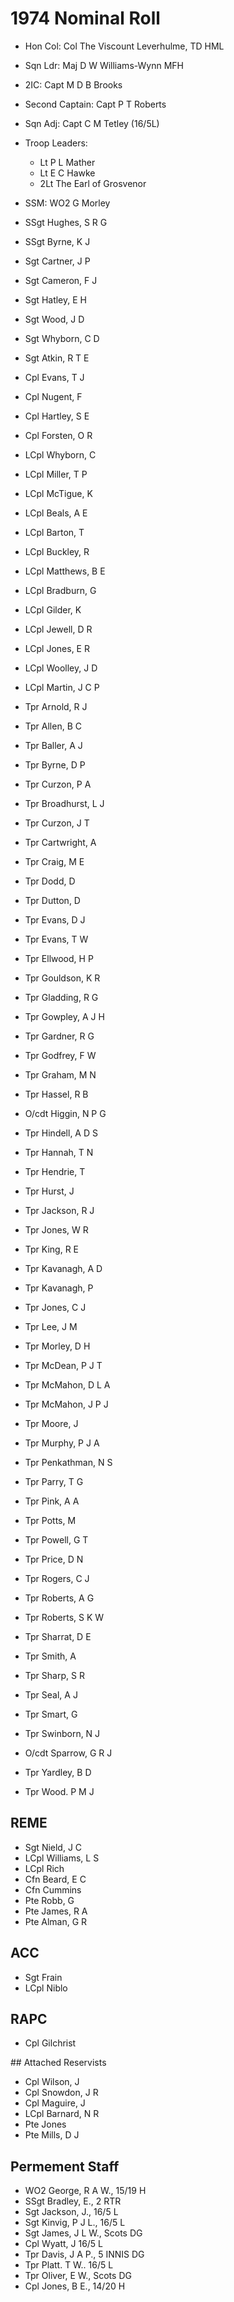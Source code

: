 # 1974 Nominal Roll

* Hon Col: Col The Viscount Leverhulme, TD HML
* Sqn Ldr: Maj D W Williams-Wynn MFH
* 2IC: Capt M D B Brooks
* Second Captain: Capt P T Roberts
* Sqn Adj: Capt C M Tetley (16/5L)
* Troop Leaders:
  * Lt P L Mather
  * Lt E C Hawke
  * 2Lt The Earl of Grosvenor
* SSM: WO2 G Morley

* SSgt Hughes, S R G
* SSgt Byrne, K J
* Sgt Cartner, J P
* Sgt Cameron, F J
* Sgt Hatley, E H
* Sgt Wood, J D
* Sgt Whyborn, C D
* Sgt Atkin, R T E
* Cpl Evans, T J
* Cpl Nugent, F
* Cpl Hartley, S E
* Cpl Forsten, O R
* LCpl Whyborn, C
* LCpl Miller, T P
* LCpl McTigue, K
* LCpl Beals, A E
* LCpl Barton, T
* LCpl Buckley, R
* LCpl Matthews, B E
* LCpl Bradburn, G
* LCpl Gilder, K
* LCpl Jewell, D R
* LCpl Jones, E R
* LCpl Woolley, J D
* LCpl Martin, J C P
* Tpr Arnold, R J
* Tpr Allen, B C
* Tpr Baller, A J
* Tpr Byrne, D P
* Tpr Curzon, P A
* Tpr Broadhurst, L J
* Tpr Curzon, J T
* Tpr Cartwright, A
* Tpr Craig, M E
* Tpr Dodd, D
* Tpr Dutton, D
* Tpr Evans, D J
* Tpr Evans, T W
* Tpr Ellwood, H P
* Tpr Gouldson, K R
* Tpr Gladding, R G
* Tpr Gowpley, A J H
* Tpr Gardner, R G
* Tpr Godfrey, F W
* Tpr Graham, M N
* Tpr Hassel, R B
* O/cdt Higgin, N P G
* Tpr Hindell, A D S
* Tpr Hannah, T N
* Tpr Hendrie, T
* Tpr Hurst, J
* Tpr Jackson, R J
* Tpr Jones, W R
* Tpr King, R E
* Tpr Kavanagh, A D
* Tpr Kavanagh, P
* Tpr Jones, C J
* Tpr Lee, J M
* Tpr Morley, D H
* Tpr McDean, P J T
* Tpr McMahon, D L A
* Tpr McMahon, J P J
* Tpr Moore, J
* Tpr Murphy, P J A
* Tpr Penkathman, N S
* Tpr Parry, T G
* Tpr Pink, A A
* Tpr Potts, M
* Tpr Powell, G T
* Tpr Price, D N
* Tpr Rogers, C J
* Tpr Roberts, A G
* Tpr Roberts, S K W
* Tpr Sharrat, D E
* Tpr Smith, A
* Tpr Sharp, S R
* Tpr Seal, A J
* Tpr Smart, G
* Tpr Swinborn, N J
* O/cdt Sparrow, G R J
* Tpr Yardley, B D
* Tpr Wood. P M J

## REME

* Sgt Nield, J C
* LCpl Williams, L S
* LCpl Rich
* Cfn Beard, E C
* Cfn Cummins
* Pte Robb, G
* Pte James, R A
* Pte Alman, G R

## ACC

* Sgt Frain
* LCpl Niblo

## RAPC

* Cpl Gilchrist

## Attached Reservists

* Cpl Wilson, J
* Cpl Snowdon, J R
* Cpl Maguire, J
* LCpl Barnard, N R
* Pte Jones
* Pte Mills, D J

## Permement Staff

* WO2 George, R A W., 15/19 H
* SSgt Bradley, E., 2 RTR
* Sgt Jackson, J., 16/5 L
* Sgt Kinvig, P J L., 16/5 L
* Sgt James, J L W., Scots DG
* Cpl Wyatt, J 16/5 L
* Tpr Davis, J A P., 5 INNIS DG
* Tpr Platt. T W.. 16/5 L
* Tpr Oliver, E W., Scots DG
* Cpl Jones, B E., 14/20 H
